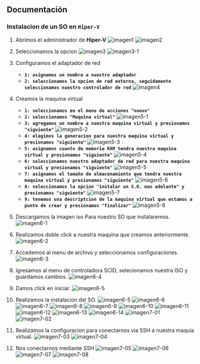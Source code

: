 ## Documentación
### Instalacion de un SO en `Hiper-V`
1. Abrimos el administrador de **Hiper-V**
![imagen1](./images/img01.png)
![imagen2](./images/img02.png)

2. Seleccionamos la opcion
![imagen3](./images/img03.png)
![imagen3-1](./images/img03-01.png)

3. Configuramos el adaptador de red
	- **`1: asignamos un nombre a nuestro adaptador`**
	- **`2: seleccionamos la opcion de red externa, seguidamente seleccionamos nuestro controlador de red`**
![imagen4](./images/img04.png)

4. Creamos la maquina virtual
	- **`1: seleccionamos en el menu de acciones "nuevo"`**
	- **`2: seleccionamos "Maquina virtual"`**
![imagen5-1](./images/img05-01.png)
	- **`3: agregamos un nombre a nuestra maquina virtual y presionamos "siguiente"`**
![imagen5-2](./images/img05-02.png)
	- **`4: elegimos la generacion para nuestra maquina virtual y presionamos "siguiente"`**
![imagen5-3](./images/img05-03.png)
	- **`5: asignamos cuanto de memoria RAM tendra nuestra maquina virtual y presionamos "siguiente"`**
![imagen5-4](./images/img05-04.png)
	- **`6: seleccionamos nuestro adaptador de red para nuestra maquina virtual y presionamos "siguiente"`**
![imagen5-5](./images/img05-05.png)
	- **`7: asignamos el tamaño de almacenamiento que tendra nuestra maquina virtual y presionamos "siguiente"`**
![imagen5-6](./images/img05-06.png)
	- **`8: seleccionamos la opcion "instalar un S.O. mas adelante" y presionamos "siguiente"`**
![imagen5-7](./images/img05-07.png)
	- **`9: tenemos una descriptcion de la maquina virtual que estamos a punto de crear y presionamos "finalizar"`**
![imagen5-8](./images/img05-08.png)

5. Descargamos la imagen iso Para nuestro SO que instalaremos.
![imagen6-1](./images/img06-01.png)
6. Realizamos doble click a nuestra maquina que creamos anteriormente.
![imagen6-2](./images/img06-02.png)
7. Accedemos al menu de archivo y seleccionamos configuraciones.
![imagen6-3](./images/img06-03.png)
8. Igresamos al menu de controladora SCID, selecionamos nuestra ISO y guardamos cambios.
![imagen6-4](./images/img06-04.png)
9. Damos click en iniciar.
![imagen6-5](./images/img06-05.png)
10. Realizamos la instalacion del SO.
![imagen6-5](./images/img06-06.png)
![imagen6-6](./images/img06-06-1.png)
![imagen6-7](./images/img06-07.png)
![imagen6-8](./images/img06-08.png)
![imagen6-9](./images/img06-09.png)
![imagen6-10](./images/img06-10.png)
![imagen6-11](./images/img06-11.png)
![imagen6-12](./images/img06-12.png)
![imagen6-13](./images/img06-13.png)
![imagen6-14](./images/img06-14.png)
![imagen7-01](./images/img07-01.jpeg)
![imagen7-02](./images/img07-02.jpeg)
11. Realizamos la configuracion para conectarnos via SSH a nuestra maquia virtual.
![imagen7-03](./images/img07-03.jpeg)
![imagen7-04](./images/img07-04.jpeg)
12. Nos conectarnos mediante SSH
![imagen7-05](./images/img07-05.jpeg)
![imagen7-06](./images/img07-06.jpeg)
![imagen7-07](./images/img07-07.jpeg)
![imagen7-08](./images/img07-08.jpeg)
